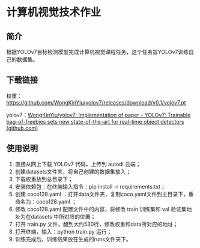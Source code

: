 # 计算机视觉技术作业

## 简介

根据YOLOv7目标检测模型完成计算机视觉课程任务，这个任务旨YOLOv7训练自己的数据集。

## 下载链接

权重：https://github.com/WongKinYiu/yolov7/releases/download/v0.1/yolov7.pt

yolov7：[WongKinYiu/yolov7: Implementation of paper - YOLOv7: Trainable bag-of-freebies sets new state-of-the-art for real-time object detectors (github.com)](https://github.com/WongKinYiu/yolov7)

## 使用说明

1. 直接从网上下载 YOLOv7 代码，上传到 autodl 云端；
2. 创建datasets文件夹，将自己创建的数据集放入；
3. 下载权重放到总目录下；
4. 安装依赖包：在终端输入指令：pip install -r requirements.txt；
5. 创建 coco128.yaml ：打开data文件夹，复制coco.yaml文件到主目录下，重命名为：coco128.yaml ；
6. 修改 coco128.yaml 配置文件中的内容，将修改 train 训练集和 val 验证集地址为在datasets 中所对应的位置；
7. 打开 train.py 文件，翻到大约530行，修改权重和data所对应的地址；
8. 打开终端，输入：python train.py 运行；
9. 训练完成后，训练结果放在生成的runs文件夹下。